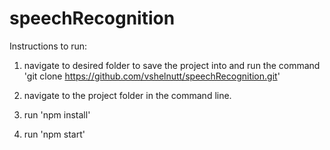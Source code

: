 # speechRecognition
Instructions to run:

1. navigate to desired folder to save the project into and run the command 'git clone https://github.com/vshelnutt/speechRecognition.git'

2. navigate to the project folder in the command line.

3. run 'npm install'

4. run 'npm start'